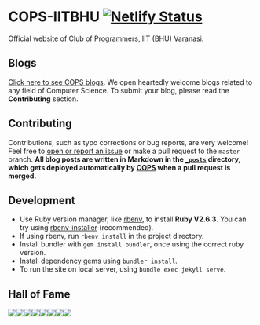 COPS-IITBHU [![Netlify Status](https://api.netlify.com/api/v1/badges/ddbd9c06-116c-4974-a1aa-6631f2186bf3/deploy-status)](https://app.netlify.com/sites/cops-iitbhu/deploys)
===========
Official website of Club of Programmers, IIT (BHU) Varanasi.

Blogs
-----

[Click here to see COPS blogs](http://www.copsiitbhu.co.in/blog/). We open heartedly welcome blogs related to any field of Computer Science. To submit your blog, please read the **Contributing** section.


Contributing
------------

Contributions, such as typo corrections or bug reports, are very welcome! Feel free to [open or report an issue](https://github.com/COPS-IITBHU/cops-website/issues) or make a pull request to the `master` branch. **All blog posts are written in Markdown in the [`_posts`](https://github.com/COPS-IITBHU/cops-website/tree/master/_posts) directory, which gets deployed automatically by [COPS](http://www.copsiitbhu.co.in/blog/) when a pull request is merged.**

Development
------------

- Use Ruby version manager, like [rbenv](https://github.com/rbenv/rbenv), to install **Ruby V2.6.3**. You can try using [rbenv-installer](https://github.com/rbenv/rbenv-installer) (recommended).
- If using rbenv, run `rbenv install` in the project directory.
- Install bundler with `gem install bundler`, once using the correct ruby version.
- Install dependency gems using `bundler install`.
- To run the site on local server, using `bundle exec jekyll serve`.

Hall of Fame
------------
[![](https://sourcerer.io/fame/shivanshs9/COPS-IITBHU/cops-website/images/0)](https://sourcerer.io/fame/shivanshs9/COPS-IITBHU/cops-website/links/0)[![](https://sourcerer.io/fame/shivanshs9/COPS-IITBHU/cops-website/images/1)](https://sourcerer.io/fame/shivanshs9/COPS-IITBHU/cops-website/links/1)[![](https://sourcerer.io/fame/shivanshs9/COPS-IITBHU/cops-website/images/2)](https://sourcerer.io/fame/shivanshs9/COPS-IITBHU/cops-website/links/2)[![](https://sourcerer.io/fame/shivanshs9/COPS-IITBHU/cops-website/images/3)](https://sourcerer.io/fame/shivanshs9/COPS-IITBHU/cops-website/links/3)[![](https://sourcerer.io/fame/shivanshs9/COPS-IITBHU/cops-website/images/4)](https://sourcerer.io/fame/shivanshs9/COPS-IITBHU/cops-website/links/4)[![](https://sourcerer.io/fame/shivanshs9/COPS-IITBHU/cops-website/images/5)](https://sourcerer.io/fame/shivanshs9/COPS-IITBHU/cops-website/links/5)[![](https://sourcerer.io/fame/shivanshs9/COPS-IITBHU/cops-website/images/6)](https://sourcerer.io/fame/shivanshs9/COPS-IITBHU/cops-website/links/6)[![](https://sourcerer.io/fame/shivanshs9/COPS-IITBHU/cops-website/images/7)](https://sourcerer.io/fame/shivanshs9/COPS-IITBHU/cops-website/links/7)
